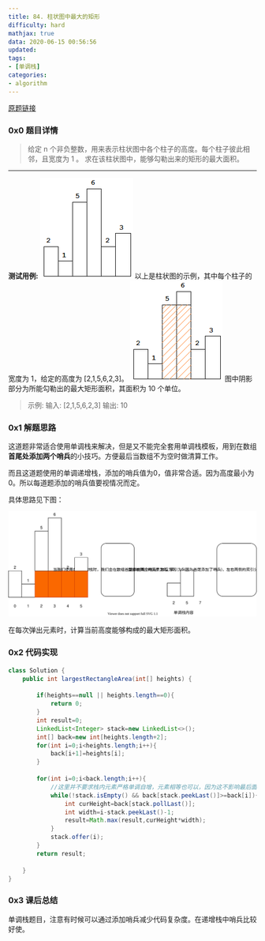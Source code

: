 ```yaml
---
title: 84. 柱状图中最大的矩形
difficulty: hard
mathjax: true
data: 2020-06-15 00:56:56
updated:
tags:
- [单调栈]
categories:
- algorithm
---
```


[原题链接](https://leetcode-cn.com/problems/largest-rectangle-in-histogram/)

### 0x0 题目详情

>给定 n 个非负整数，用来表示柱状图中各个柱子的高度。每个柱子彼此相邻，且宽度为 1 。
求在该柱状图中，能够勾勒出来的矩形的最大面积。

---

**测试用例:**
![最大矩形](../images/84-histogram.png)
以上是柱状图的示例，其中每个柱子的宽度为 1，给定的高度为 [2,1,5,6,2,3]。
![结果](../images/84-histogram_area.png)
图中阴影部分为所能勾勒出的最大矩形面积，其面积为 10 个单位。

>示例:
输入: [2,1,5,6,2,3]
输出: 10

### 0x1 解题思路

这道题非常适合使用单调栈来解决，但是又不能完全套用单调栈模板，用到在数组**首尾处添加两个哨兵**的小技巧。方便最后当数组不为空时做清算工作。

而且这道题使用的单调递增栈，添加的哨兵值为0，值非常合适。因为高度最小为0。所以每道题添加的哨兵值要视情况而定。

具体思路见下图：

![最大矩形解题思路](../images/84-Larges-Rectangle-in-Histogram.drawio.svg)

在每次弹出元素时，计算当前高度能够构成的最大矩形面积。


### 0x2 代码实现

``` java
class Solution {
    public int largestRectangleArea(int[] heights) {

        if(heights==null || heights.length==0){
            return 0;
        }
        int result=0;
        LinkedList<Integer> stack=new LinkedList<>();
        int[] back=new int[heights.length+2];
        for(int i=0;i<heights.length;i++){
            back[i+1]=heights[i];
        }

        for(int i=0;i<back.length;i++){
            //这里并不要求栈内元素严格单调自增，元素相等也可以，因为这不影响最后面积的计算
            while(!stack.isEmpty() && back[stack.peekLast()]>=back[i]){
                int curHeight=back[stack.pollLast()];
                int width=i-stack.peekLast()-1;
                result=Math.max(result,curHeight*width);
            }
            stack.offer(i);
        }
        return result;

    }
}
```

### 0x3 课后总结

单调栈题目，注意有时候可以通过添加哨兵减少代码复杂度。在递增栈中哨兵比较好使。